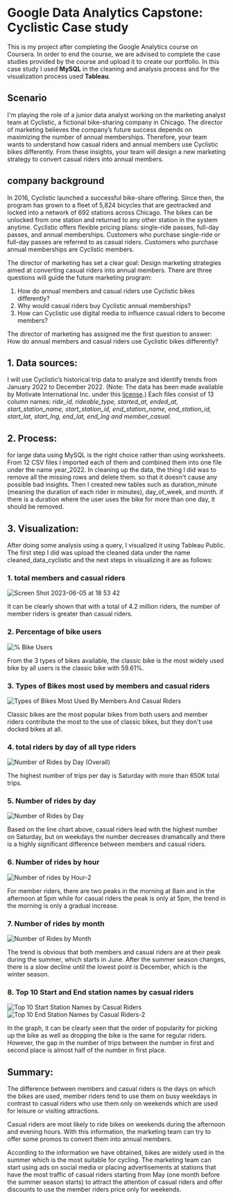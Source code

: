 # Google Data Analytics Capstone: Cyclistic Case study
This is my project after completing the Google Analytics course on Coursera. In order to end the course, we are advised to complete the case studies provided by the course and upload it to create our portfolio. In this case study I used **MySQL** in the cleaning and analysis process and for the visualization process used **Tableau**.

## Scenario
I'm playing the role of a junior data analyst working on the marketing analyst team at Cyclistic, a fictional bike-sharing company in Chicago. The director of marketing believes the company’s future success depends on maximizing the number of annual memberships. Therefore, your team wants to understand how casual riders and annual members use Cyclistic bikes differently. From these insights, your team will design a new marketing strategy to convert casual riders into annual members.

## company background
In 2016, Cyclistic launched a successful bike-share offering. Since then, the program has grown to a fleet of 5,824 bicycles that are geotracked and locked into a network of 692 stations across Chicago. The bikes can be unlocked from one station and returned to any other station in the system anytime. Cyclistic offers flexible pricing plans: single-ride passes, full-day passes, and annual memberships. Customers who purchase single-ride or full-day passes are referred to as casual riders. Customers who purchase annual memberships are Cyclistic members.

The director of marketing has set a clear goal: Design marketing strategies aimed at converting casual riders into annual members.
There are three questions will guide the future marketing program:
1. How do annual members and casual riders use Cyclistic bikes differently?
2. Why would casual riders buy Cyclistic annual memberships?
3. How can Cyclistic use digital media to influence casual riders to become members?

The director of marketing has assigned me the first question to answer: How do annual members and casual riders use Cyclistic bikes differently?

## 1. Data sources:
I will use Cyclistic’s historical trip data to analyze and identify trends from January 2022 to December 2022. (Note: The data has been made available by Motivate International Inc. under this [license](https://www.divvybikes.com/data-license-agreement).) 
Each files consist of 13 column names: *ride_id, rideable_type, started_at, ended_at, start_station_name, start_station_id, end_station_name, end_station_id, start_lat, start_lng, end_lat, end_lng and member_casual.* 

## 2. Process:
for large data using MySQL is the right choice rather than using worksheets. From 12 CSV files I imported each of them and combined them into one file under the name year_2022. 
In cleaning up the data, the thing I did was to remove all the missing rows and delete them. so that it doesn't cause any possible bad insights. Then I created new tables such as duration_minute (meaning the duration of each rider in minutes), day_of_week, and month. if there is a duration where the user uses the bike for more than one day, it should be removed. 

## 3. Visualization:
After doing some analysis using a query, I visualized it using Tableau Public. The first step I did was upload the cleaned data under the name cleaned_data_cyclistic and the next steps in visualizing it are as follows: 

### 1. total members and casual riders
![Screen Shot 2023-06-05 at 18 53 42](https://github.com/tarahanni/Cyclistic/assets/135048214/b03874e1-4a2b-4c70-bc9a-f19a82473ecb)

It can be clearly shown that with a total of 4.2 million riders, the number of member riders is greater than casual riders. 

### 2. Percentage of bike users
![% Bike Users](https://github.com/tarahanni/Cyclistic/assets/135048214/3a190d30-2349-4075-939c-cde1bc1b55c7)

From the 3 types of bikes available, the classic bike is the most widely used bike by all users is the classic bike with 59.61%. 

### 3. Types of Bikes most used by members and casual riders
![Types of Bikes Most Used By Members And Casual Riders](https://github.com/tarahanni/Cyclistic/assets/135048214/dc2ee317-32b8-4072-846c-a6bed7bd78e7)

Classic bikes are the most popular bikes from both users and member riders contribute the most to the use of classic bikes, but they don't use docked bikes at all. 

### 4. total riders by day of all type riders
![Number of Rides by Day (Overall)](https://github.com/tarahanni/Cyclistic/assets/135048214/2fda5fd9-59cf-4dc8-97ee-873477c4b026)

The highest number of trips per day is Saturday with more than 650K total trips. 

### 5. Number of rides by day
![Number of Rides by Day](https://github.com/tarahanni/Cyclistic/assets/135048214/81a1fd3c-cbd6-45e3-b930-e3485a8c8f76)

Based on the line chart above, casual riders lead with the highest number on Saturday, but on weekdays the number decreases dramatically and there is a highly significant difference between members and casual riders.

### 6. Number of rides by hour
![Number of rides by Hour-2](https://github.com/tarahanni/Cyclistic/assets/135048214/6ad9b3f1-4be7-4f15-9427-dbe58c8b3bcf)

For member riders, there are two peaks in the morning at 8am and in the afternoon at 5pm while for casual riders the peak is only at 5pm, the trend in the morning is only a gradual increase. 

### 7. Number of rides by month
![Number of Rides by Month](https://github.com/tarahanni/Cyclistic/assets/135048214/5d1a701f-0b48-4832-b991-946c0331a24b)

The trend is obvious that both members and casual riders are at their peak during the summer, which starts in June. After the summer season changes, there is a slow decline until the lowest point is December, which is the winter season.

### 8. Top 10 Start and End station names by casual riders
![Top 10 Start Station Names by Casual Riders](https://github.com/tarahanni/Cyclistic/assets/135048214/00d0aa8c-b02f-4143-ba1a-07af6255420b)
![Top 10 End Station Names by Casual Riders-2](https://github.com/tarahanni/Cyclistic/assets/135048214/65b22401-c3d5-49d6-8d06-a17771f790f8)

In the graph, it can be clearly seen that the order of popularity for picking up the bike as well as dropping the bike is the same for regular riders. However, the gap in the number of trips between the number in first and second place is almost half of the number in first place.


## Summary: 

The difference between members and casual riders is the days on which the bikes are used, member riders tend to use them on busy weekdays in contrast to casual riders who use them only on weekends which are used for leisure or visiting attractions.

Casual riders are most likely to ride bikes on weekends during the afternoon and evening hours. With this information, the marketing team can try to offer some promos to convert them into annual members.

According to the information we have obtained, bikes are widely used in the summer which is the most suitable for cycling. The marketing team can start using ads on social media or placing advertisements at stations that have the most traffic of casual riders starting from May (one month before the summer season starts) to attract the attention of casual riders and offer discounts to use the member riders price only for weekends.










